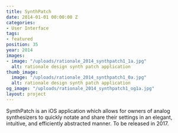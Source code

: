 ```yaml
---
title: SynthPatch
date: 2014-01-01 00:00:00 Z
categories:
- User Interface
tags:
- featured
position: 35
year: 2014
images:
- image: "/uploads/rationale_2014_synthpatch1_1a.jpg"
  alt: rationale design synth patch application
thumb_image:
  image: "/uploads/rationale_2014_synthpatch1_0a.jpg"
  alt: rationale design synth patch application
og_image: "/uploads/rationale_2014_synthpatch1_og1a.jpg"
layout: project
---
```


SynthPatch is an iOS application which allows for owners of analog synthesizers to quickly notate and share their settings in an elegant, intuitive, and efficiently abstracted manner. To be released in 2017.